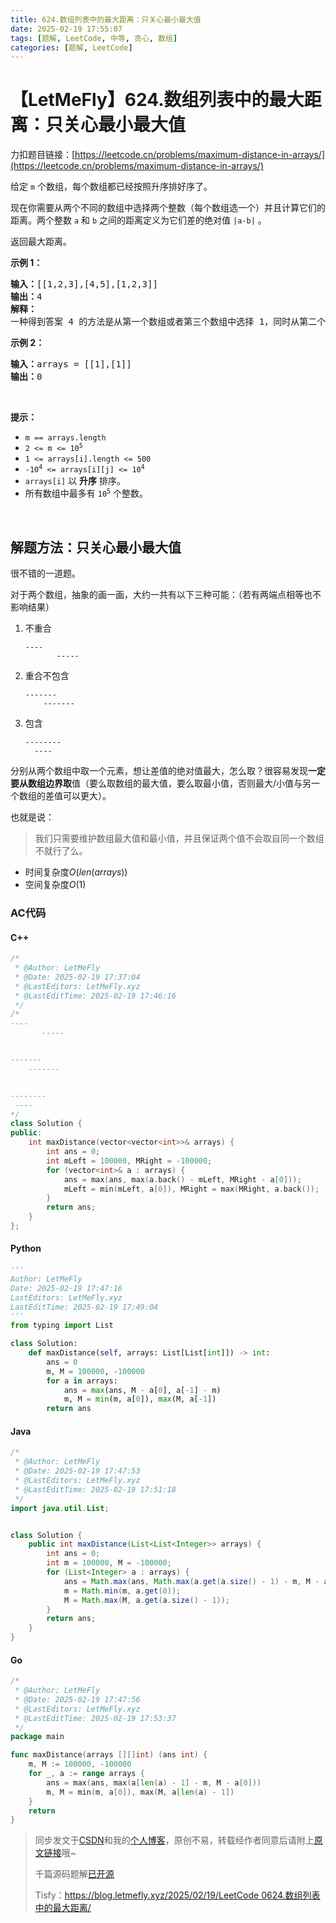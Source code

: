 ```yaml
---
title: 624.数组列表中的最大距离：只关心最小最大值
date: 2025-02-19 17:55:07
tags: [题解, LeetCode, 中等, 贪心, 数组]
categories: [题解, LeetCode]
---
```


# 【LetMeFly】624.数组列表中的最大距离：只关心最小最大值

力扣题目链接：[https://leetcode.cn/problems/maximum-distance-in-arrays/](https://leetcode.cn/problems/maximum-distance-in-arrays/)

<p>给定&nbsp;<code>m</code>&nbsp;个数组，每个数组都已经按照升序排好序了。</p>

<p>现在你需要从两个不同的数组中选择两个整数（每个数组选一个）并且计算它们的距离。两个整数&nbsp;<code>a</code>&nbsp;和&nbsp;<code>b</code>&nbsp;之间的距离定义为它们差的绝对值&nbsp;<code>|a-b|</code>&nbsp;。</p>

<p>返回最大距离。</p>

<p><strong>示例 1：</strong></p>

<pre>
<strong>输入：</strong>[[1,2,3],[4,5],[1,2,3]]
<strong>输出：</strong>4
<strong>解释：</strong>
一种得到答案 4 的方法是从第一个数组或者第三个数组中选择 1，同时从第二个数组中选择 5 。
</pre>

<p><strong class="example">示例 2：</strong></p>

<pre>
<strong>输入：</strong>arrays = [[1],[1]]
<b>输出：</b>0
</pre>

<p>&nbsp;</p>

<p><strong>提示：</strong></p>

<ul>
	<li><code>m == arrays.length</code></li>
	<li><code>2 &lt;= m &lt;= 10<sup>5</sup></code></li>
	<li><code>1 &lt;= arrays[i].length &lt;= 500</code></li>
	<li><code>-10<sup>4</sup> &lt;= arrays[i][j] &lt;= 10<sup>4</sup></code></li>
	<li><code>arrays[i]</code>&nbsp;以&nbsp;<strong>升序</strong>&nbsp;排序。</li>
	<li>所有数组中最多有&nbsp;<code>10<sup>5</sup></code> 个整数。</li>
</ul>

<p>&nbsp;</p>


    
## 解题方法：只关心最小最大值

很不错的一道题。

对于两个数组，抽象的画一画，大约一共有以下三种可能：（若有两端点相等也不影响结果）

1. 不重合

    ```
    ---- 
           -----
    ```

2. 重合不包含

    ```
    -------
        -------
    ```

3. 包含

    ```
    --------
      ----
    ```

分别从两个数组中取一个元素，想让差值的绝对值最大，怎么取？很容易发现**一定要从数组边界取**值（要么取数组的最大值，要么取最小值，否则最大/小值与另一个数组的差值可以更大）。

也就是说：

> 我们只需要维护数组最大值和最小值，并且保证两个值不会取自同一个数组不就行了么。

+ 时间复杂度$O(len(arrays))$
+ 空间复杂度$O(1)$

### AC代码

#### C++

```cpp
/*
 * @Author: LetMeFly
 * @Date: 2025-02-19 17:37:04
 * @LastEditors: LetMeFly.xyz
 * @LastEditTime: 2025-02-19 17:46:16
 */
/*
---- 
       -----


-------
    -------


--------
 ----
*/
class Solution {
public:
    int maxDistance(vector<vector<int>>& arrays) {
        int ans = 0;
        int mLeft = 100000, MRight = -100000;
        for (vector<int>& a : arrays) {
            ans = max(ans, max(a.back() - mLeft, MRight - a[0]));
            mLeft = min(mLeft, a[0]), MRight = max(MRight, a.back());
        }
        return ans;
    }
};
```

#### Python

```python
'''
Author: LetMeFly
Date: 2025-02-19 17:47:16
LastEditors: LetMeFly.xyz
LastEditTime: 2025-02-19 17:49:04
'''
from typing import List

class Solution:
    def maxDistance(self, arrays: List[List[int]]) -> int:
        ans = 0
        m, M = 100000, -100000
        for a in arrays:
            ans = max(ans, M - a[0], a[-1] - m)
            m, M = min(m, a[0]), max(M, a[-1])
        return ans
```

#### Java

```java
/*
 * @Author: LetMeFly
 * @Date: 2025-02-19 17:47:53
 * @LastEditors: LetMeFly.xyz
 * @LastEditTime: 2025-02-19 17:51:18
 */
import java.util.List;


class Solution {
    public int maxDistance(List<List<Integer>> arrays) {
        int ans = 0;
        int m = 100000, M = -100000;
        for (List<Integer> a : arrays) {
            ans = Math.max(ans, Math.max(a.get(a.size() - 1) - m, M - a.get(0)));
            m = Math.min(m, a.get(0));
            M = Math.max(M, a.get(a.size() - 1));
        }
        return ans;
    }
}
```

#### Go

```go
/*
 * @Author: LetMeFly
 * @Date: 2025-02-19 17:47:56
 * @LastEditors: LetMeFly.xyz
 * @LastEditTime: 2025-02-19 17:53:37
 */
package main

func maxDistance(arrays [][]int) (ans int) {
    m, M := 100000, -100000
    for _, a := range arrays {
        ans = max(ans, max(a[len(a) - 1] - m, M - a[0]))
        m, M = min(m, a[0]), max(M, a[len(a) - 1])
    }
    return
}
```

> 同步发文于[CSDN](https://letmefly.blog.csdn.net/article/details/145735600)和我的[个人博客](https://blog.letmefly.xyz/)，原创不易，转载经作者同意后请附上[原文链接](https://blog.letmefly.xyz/2025/02/19/LeetCode%200624.%E6%95%B0%E7%BB%84%E5%88%97%E8%A1%A8%E4%B8%AD%E7%9A%84%E6%9C%80%E5%A4%A7%E8%B7%9D%E7%A6%BB/)哦~
>
> 千篇源码题解[已开源](https://github.com/LetMeFly666/LeetCode)
>
> Tisfy：[https://blog.letmefly.xyz/2025/02/19/LeetCode 0624.数组列表中的最大距离/](https://blog.letmefly.xyz/2025/02/19/LeetCode%200624.%E6%95%B0%E7%BB%84%E5%88%97%E8%A1%A8%E4%B8%AD%E7%9A%84%E6%9C%80%E5%A4%A7%E8%B7%9D%E7%A6%BB/)
